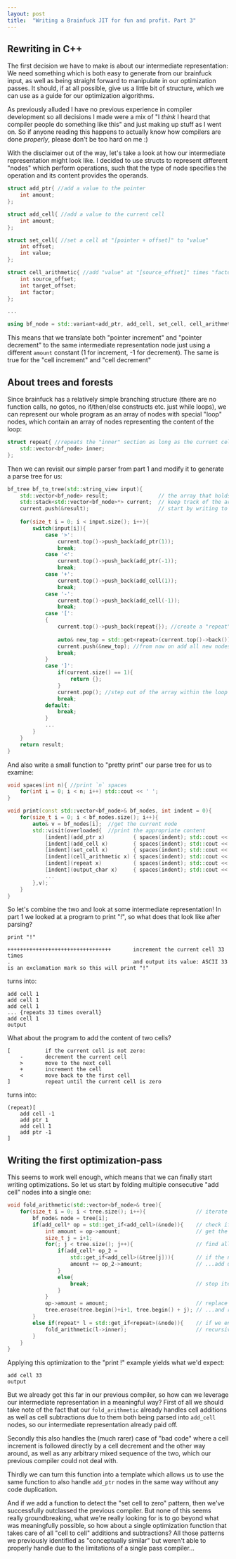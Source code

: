```yaml
---
layout: post
title:  "Writing a Brainfuck JIT for fun and profit. Part 3"
---
```



## Rewriting in C++

The first decision we have to make is about our intermediate representation: We need something which is both easy to generate from our brainfuck input,
as well as being straight forward to manipulate in our optimization passes. It should, if at all possible, give us a little bit of structure, which we can use as a guide for our optimization algorithms.

As previously alluded I have no previous experience in compiler development so all decisions I made were a mix of "I *think* I heard that compiler people do something like this"
and just making up stuff as I went on. So if anyone reading this happens to actually know how compilers are done *properly*, please don't be too hard on me :)

With the disclaimer out of the way, let's take a look at how our intermediate representation might look like. I decided to use structs to represent different "nodes" which perform operations,
such that the type of node specifies the operation and its content provides the operands.

```cpp
struct add_ptr{ //add a value to the pointer
    int amount;
};

struct add_cell{ //add a value to the current cell
    int amount;
};

struct set_cell{ //set a cell at "[pointer + offset]" to "value" 
    int offset;
    int value;
};

struct cell_arithmetic{ //add "value" at "[source_offset]" times "factor" to "[target_offset]"
    int source_offset;
    int target_offset;
    int factor;
};

...

using bf_node = std::variant<add_ptr, add_cell, set_cell, cell_arithmetic, ...>; //variant type to hold any of the possible nodes
```

This means that we translate both "pointer increment" and "pointer decrement" to the same intermediate representation node just using a different `amount` constant (1 for increment, -1 for decrement).
The same is true for the "cell increment" and "cell decrement"

## About trees and forests

Since brainfuck has a relatively simple branching structure (there are no function calls, no gotos, no if/then/else constructs etc. just while loops),
we can represent our whole program as an array of nodes with special "loop" nodes, which contain an array of nodes representing the content of the loop:

```cpp
struct repeat{ //repeats the "inner" section as long as the current cell is non-zero
    std::vector<bf_node> inner;
};
```

Then we can revisit our simple parser from part 1 and modify it to generate a parse tree for us:

```cpp
bf_tree bf_to_tree(std::string_view input){
    std::vector<bf_node> result;                // the array that holds all of our nodes
    std::stack<std::vector<bf_node>*> current;  // keep track of the array we are currently adding nodes to
    current.push(&result);                      // start by writing to the outer-most array
    
    for(size_t i = 0; i < input.size(); i++){
        switch(input[i]){
            case '>':
                current.top()->push_back(add_ptr(1));
                break;
            case '<':
                current.top()->push_back(add_ptr(-1));
                break;
            case '+':
                current.top()->push_back(add_cell(1));
                break;
            case '-':
                current.top()->push_back(add_cell(-1));
                break;
            case '[':
            {
                current.top()->push_back(repeat{}); //create a "repeat" node
                
                auto& new_top = std::get<repeat>(current.top()->back()).inner;
                current.push(&new_top); //from now on add all new nodes into the array within the "repeat" node
                break;
            }
            case ']':
                if(current.size() == 1){
                    return {};
                }
                current.pop(); //step out of the array within the loop node and continue adding nodes to the array that contains it
                break;
            default:
                break;
            }
            ...
        }
    }
    return result;
}
```

And also write a small function to "pretty print" our parse tree for us to examine:

```cpp
void spaces(int n){ //print `n` spaces
    for(int i = 0; i < n; i++) std::cout << ' ';
}

void print(const std::vector<bf_node>& bf_nodes, int indent = 0){
    for(size_t i = 0; i < bf_nodes.size(); i++){
        auto& v = bf_nodes[i];  //get the current node
        std::visit(overloaded{  //print the appropriate content
            [indent](add_ptr x)         { spaces(indent); std::cout << "add ptr " << x.amount << "\n"; },
            [indent](add_cell x)        { spaces(indent); std::cout << "add cell " << x.amount << "\n"; },
            [indent](set_cell x)        { spaces(indent); std::cout << "set cell " << x.offset << " to " << x.value << "\n"; },
            [indent](cell_arithmetic x) { spaces(indent); std::cout << "add cells   source: " << x.source_offset << " target: " << x.target_offset << " factor: " << x.factor << "\n"; },
            [indent](repeat x)          { spaces(indent); std::cout << "(repeat)[\n"; print(x.inner, indent + 4); spaces(indent); std::cout << "]\n";},
            [indent](output_char x)     { spaces(indent); std::cout << "output\n"; },
            ...
        },v);
    }
}
```

So let's combine the two and look at some intermediate representation! In part 1 we looked at a program to print "!", so what does that look like after parsing?

```
print "!"

+++++++++++++++++++++++++++++++++       increment the current cell 33 times
.                                       and output its value: ASCII 33 is an exclamation mark so this will print "!"
```

turns into:

```
add cell 1
add cell 1
add cell 1
... {repeats 33 times overall}
add cell 1
output
```

What about the program to add the content of two cells?
```
[           if the current cell is not zero:
    -       decrement the current cell
    >       move to the next cell
    +       increment the cell
    <       move back to the first cell
]           repeat until the current cell is zero
```

turns into:
```
(repeat)[
    add cell -1
    add ptr 1
    add cell 1
    add ptr -1
]
```

## Writing the first optimization-pass

This seems to work well enough, which means that we can finally start writing optimizations. So let us start by folding multiple consecutive "add cell" nodes into a single one:
```cpp
void fold_arithmetic(std::vector<bf_node>& tree){
    for(size_t i = 0; i < tree.size(); i++){                // iterate over all nodes in the tree
        bf_node& node = tree[i];                            
        if(add_cell* op = std::get_if<add_cell>(&node)){    // check if the current node is of the "add_cell" type
            int amount = op->amount;                        // get the amount added to the cell
            size_t j = i+1;
            for(; j < tree.size(); j++){                    // find all nodes of the same type after this one
                if(add_cell* op_2 =
                    std::get_if<add_cell>(&tree[j])){       // if the next node is also an "add_cell"...
                    amount += op_2->amount;                 // ...add up the amounts
                }
                else{
                    break;                                  // stop iterating if an instruction of a different type shows up
                }
            }
            op->amount = amount;                            // replace the amount in the first "add_cell" node by the total...
            tree.erase(tree.begin()+i+1, tree.begin() + j); // ...and remove all the other "add_cell" nodes that came after
        }
        else if(repeat* l = std::get_if<repeat>(&node)){    // if we encounter a loop node...
            fold_arithmetic(l->inner);                      // recursively apply this optimization to all nodes in the loop
        }
    }
}
```

Applying this optimization to the "print !" example yields what we'd expect:

```
add cell 33
output
```

But we already got this far in our previous compiler, so how can we leverage our intermediate representation in a meaningful way?
First of all we should take note of the fact that our `fold_arithmetic` already handles cell additions as well as cell subtractions due to them both being parsed into `add_cell` nodes,
so our intermediate representation already paid off. 

Secondly this also handles the (much rarer) case of "bad code" where a cell increment is followed directly by a cell decrement and the other way around,
as well as any arbitrary mixed sequence of the two, which our previous compiler could not deal with.

Thirdly we can turn this function into a template which allows us to use the same function to also handle `add_ptr` nodes in the same way without any code duplication.

And if we add a function to detect the "set cell to zero" pattern, then we've successfully outclassed the previous compiler. But none of this seems really groundbreaking, 
what we're really looking for is to go beyond what was meaningfully possible, so how about a single optimization function that takes care of all "cell to cell" additions and subtractions?
All those patterns we previously identified as "conceptually similar" but weren't able to properly handle due to the limitations of a single pass compiler...
